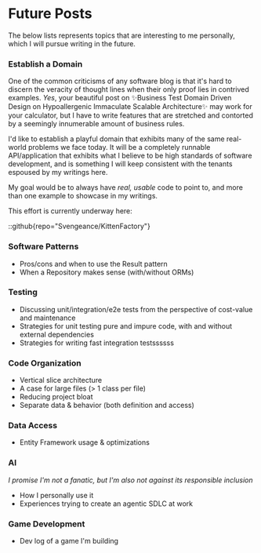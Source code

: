 # Future Posts
The below lists represents topics that are interesting to me personally, which I will pursue writing in the future.

### Establish a Domain
One of the common criticisms of any software blog is that it's hard to discern the veracity of thought lines when their only proof lies in contrived examples. _Yes_, your beautiful post on ✨Business Test Domain Driven Design on Hypoallergenic Immaculate Scalable Architecture✨ may work for your calculator, but I have to write features that are stretched and contorted by a seemingly innumerable amount of business rules.

I'd like to establish a playful domain that exhibits many of the same real-world problems we face today. It will be a completely runnable API/application that exhibits what I believe to be high standards of software development, and is something I will keep consistent with the tenants espoused by my writings here.

My goal would be to always have _real, usable_ code to point to, and more than one example to showcase in my writings.

This effort is currently underway here:

::github{repo="Svengeance/KittenFactory"}

### Software Patterns
- Pros/cons and when to use the Result pattern
- When a Repository makes sense (with/without ORMs)

### Testing
- Discussing unit/integration/e2e tests from the perspective of cost-value and maintenance
- Strategies for unit testing pure and impure code, with and without external dependencies
- Strategies for writing fast integration testssssss

### Code Organization
- Vertical slice architecture 
- A case for large files (> 1 class per file)
- Reducing project bloat
- Separate data & behavior (both definition and access)

### Data Access
- Entity Framework usage & optimizations

### AI
_I promise I'm not a fanatic, but I'm also not against its responsible inclusion_

- How I personally use it
- Experiences trying to create an agentic SDLC at work

### Game Development
- Dev log of a game I'm building
